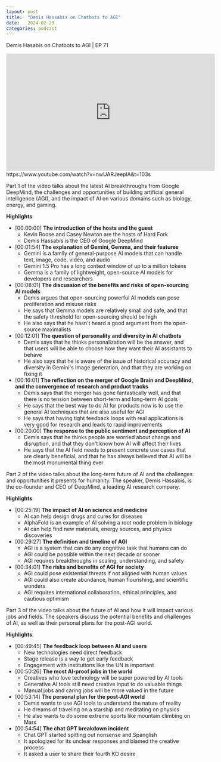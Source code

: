 ```yaml
---
layout: post
title:  "Demis Hassabis on Chatbots to AGI"
date:   2024-02-23
categories: podcast
---
```

Demis Hasabis on Chatbots to AGI | EP 71

<iframe width="560" height="315" src="https://www.youtube.com/embed/nwUARJeeplA" frameborder="0" allow="accelerometer; autoplay; clipboard-write; encrypted-media; gyroscope; picture-in-picture" allowfullscreen></iframe>
https://www.youtube.com/watch?v=nwUARJeeplA&t=103s


Part 1 of the video talks about the latest AI breakthroughs from Google DeepMind, the challenges and opportunities of building artificial general intelligence (AGI), and the impact of AI on various domains such as biology, energy, and gaming.

**Highlights**:
+ [00:00:00] **The introduction of the hosts and the guest**
    * Kevin Roose and Casey Newton are the hosts of Hard Fork
    * Demis Hassabis is the CEO of Google DeepMind
+ [00:01:54] **The explanation of Gemini, Gemma, and their features**
    * Gemini is a family of general-purpose AI models that can handle text, image, code, video, and audio
    * Gemini 1.5 Pro has a long context window of up to a million tokens
    * Gemma is a family of lightweight, open-source AI models for developers and researchers
+ [00:08:01] **The discussion of the benefits and risks of open-sourcing AI models**
    * Demis argues that open-sourcing powerful AI models can pose proliferation and misuse risks
    * He says that Gemma models are relatively small and safe, and that the safety threshold for open-sourcing should be high
    * He also says that he hasn't heard a good argument from the open-source maximalists
+ [00:12:01] **The question of personality and diversity in AI chatbots**
    * Demis says that he thinks personalization will be the answer, and that users will be able to choose how they want their AI assistants to behave
    * He also says that he is aware of the issue of historical accuracy and diversity in Gemini's image generation, and that they are working on fixing it
+ [00:16:01] **The reflection on the merger of Google Brain and DeepMind, and the convergence of research and product tracks**
    * Demis says that the merger has gone fantastically well, and that there is no tension between short-term and long-term AI goals
    * He says that the best way to do AI for products now is to use the general AI techniques that are also useful for AGI
    * He says that having tight feedback loops with real applications is very good for research and leads to rapid improvements
+ [00:20:00] **The response to the public sentiment and perception of AI**
    * Demis says that he thinks people are worried about change and disruption, and that they don't know how AI will affect their lives
    * He says that the AI field needs to present concrete use cases that are clearly beneficial, and that he has always believed that AI will be the most monumental thing ever

Part 2 of the video talks about the long-term future of AI and the challenges and opportunities it presents for humanity. The speaker, Demis Hassabis, is the co-founder and CEO of DeepMind, a leading AI research company.

**Highlights**:
+ [00:25:19] **The impact of AI on science and medicine**
    * AI can help design drugs and cures for diseases
    * AlphaFold is an example of AI solving a root node problem in biology
    * AI can help find new materials, energy sources, and physics discoveries
+ [00:29:27] **The definition and timeline of AGI**
    * AGI is a system that can do any cognitive task that humans can do
    * AGI could be possible within the next decade or sooner
    * AGI requires breakthroughs in scaling, understanding, and safety
+ [00:34:01] **The risks and benefits of AGI for society**
    * AGI could pose existential threats if not aligned with human values
    * AGI could also create abundance, human flourishing, and scientific wonders
    * AGI requires international collaboration, ethical principles, and cautious optimism

Part 3 of the video talks about the future of AI and how it will impact various jobs and fields. The speakers discuss the potential benefits and challenges of AI, as well as their personal plans for the post-AGI world.

**Highlights**:
+ [00:49:45] **The feedback loop between AI and users**
    * New technologies need direct feedback
    * Stage release is a way to get early feedback
    * Engagement with institutions like the UN is important
+ [00:50:26] **The most AI-proof jobs in the world**
    * Creatives who love technology will be super powered by AI tools
    * Generative AI tools still need creative input to do valuable things
    * Manual jobs and caring jobs will be more valued in the future
+ [00:53:14] **The personal plan for the post-AGI world**
    * Demis wants to use AGI tools to understand the nature of reality
    * He dreams of traveling on a starship and meditating on physics
    * He also wants to do some extreme sports like mountain climbing on Mars
+ [00:54:54] **The chat GPT breakdown incident**
    * Chat GPT started spitting out nonsense and Spanglish
    * It apologized for its unclear responses and blamed the creative process
    * It asked a user to share their fourth KO desire